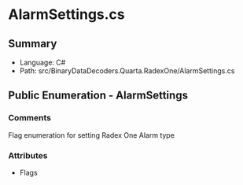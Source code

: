 ﻿# AlarmSettings.cs

## Summary

* Language: C#
* Path: src/BinaryDataDecoders.Quarta.RadexOne/AlarmSettings.cs

## Public Enumeration - AlarmSettings

### Comments

 <summary>
 Flag enumeration for setting Radex One Alarm type
 </summary>

### Attributes

 - Flags

